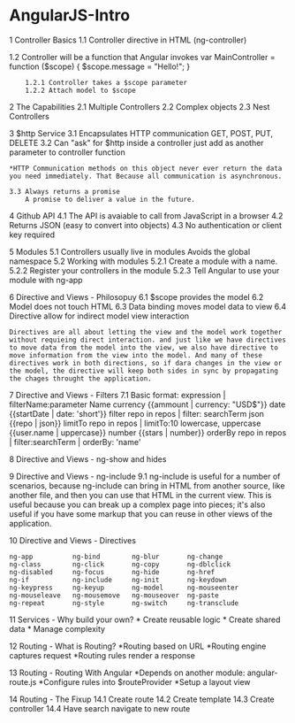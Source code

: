 # AngularJS-Intro

1 Controller Basics
	1.1 Controller directive in HTML (ng-controller) 
		<div ng-app>
			<div ng-controller="MainController">
			</div>
		</div>
	1.2 Controller will be a function that Angular invokes
		var MainController = function ($scope) {
			$scope.message = "Hello!";
		}

		1.2.1 Controller takes a $scope parameter
		1.2.2 Attach model to $scope

2 The Capabilities
	2.1 Multiple Controllers
	2.2 Complex objects
	2.3 Nest Controllers

3 $http Service
	3.1 Encapsulates HTTP communication
		GET, POST, PUT, DELETE
	3.2 Can "ask" for $http inside a controller
		just add as another parameter to controller function
	
	*HTTP Communication methods on this object never ever return the data you need immediately. That Because all communication is asynchronous.

	3.3 Always returns a promise
		A promise to deliver a value in the future.

4 Github API
	4.1 The API is avaiable to call from JavaScript in a browser
	4.2 Returns JSON (easy to convert into objects)
	4.3 No authentication or client key required

5 Modules
	5.1 Controllers usually live in modules
		Avoids the global namespace
	5.2 Working with modules
		5.2.1 Create a module with a name.
		5.2.2 Register your controllers in the module
		5.2.3 Tell Angular to use your module with ng-app

6 Directive and Views - Philosopuy
	6.1 $scope provides the model
	6.2 Model does not touch HTML
	6.3 Data binding moves model data to view
	6.4 Directive allow for indirect model view interaction

	Directives are all about letting the view and the model work together without requieing direct interaction. and just like we have directives to move data from the model into the view, we also have directive to move information from the view into the model. And many of these directives work in both directions, so if dara changes in the view or the model, the directive will keep both sides in sync by propagating the chages throught the application.

7 Directive and Views - Filters
	7.1 Basic format: expression | filterName:parameter
		Name
		currency				{{ammount | currency: "USD$"}}
		date					{{startDate | date: 'short'}}
		filter 					repo in repos | filter: searchTerm
		json 					{{repo | json}}
		limitTo					repo in repos | limitTo:10
		lowercase, uppercase	{{user.name | uppercase}}
		number					{{stars | number}}
		orderBy					repo in repos | filter:searchTerm | orderBy: 'name'

8 Directive and Views - ng-show and hides

9 Directive and Views - ng-include
	9.1 ng-include is useful for a number of scenarios, because ng-include can bring in HTML from another source, like another file, and then you can use that HTML in the current view. This is useful because you can break up a complex page into pieces; it's also useful if you have some markup that you can reuse in other views of the application.

10 Directive and Views - Directives

	ng-app          ng-bind	       ng-blur       ng-change
	ng-class        ng-click       ng-copy	     ng-dblclick
	ng-disabled     ng-focus       ng-hide       ng-href
	ng-if		    ng-include     ng-init       ng-keydown
	ng-keypress     ng-keyup       ng-model      ng-mouseenter
	ng-mouseleave   ng-mousemove   ng-mouseover  ng-paste
	ng-repeat       ng-style       ng-switch     ng-transclude

11 Services - Why build your own?
	* Create reusable logic
	* Create shared data
	* Manage complexity

12 Routing - What is Routing?
	*Routing based on URL
	*Routing engine captures request
	*Routing rules render a response

13 Routing - Routing With Angular
	*Depends on another module: angular-route.js
	*Configure rules into $routeProvider
	*Setup a layout view

14 Routing - The Fixup
	14.1 Create route
	14.2 Create template
	14.3 Create controller
	14.4 Have search navigate to new route












